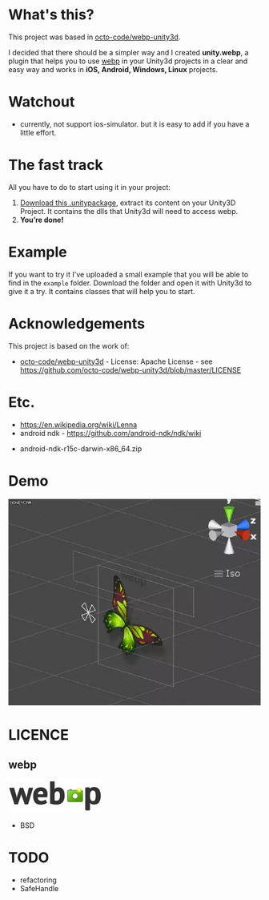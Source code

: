 
# What's this?

 This project was based in [octo-code/webp-unity3d](https://github.com/octo-code/webp-unity3d).

 I decided that there should be a simpler way and I created **unity.webp**, a plugin that helps you to use [webp](https://developers.google.com/speed/webp/) in your Unity3d projects in a clear and easy way and works in **iOS, Android, Windows, Linux** projects.


# Watchout
* currently, not support ios-simulator. but it is easy to add if you have a little effort.


# The fast track
 All you have to do to start using it in your project:

1. [Download this .unitypackage](https://github.com/netpyoung/unity.webp/raw/master/webp-0.0.3.unitypackage), extract its content on your Unity3D Project. It contains the dlls that Unity3d will need to access webp.
4. **You’re done!**


# Example
If you want to try it I've uploaded a small example that you will be able to find in the `example` folder. Download the folder and open it with Unity3d to give it a try. It contains classes that will help you to start.



# Acknowledgements
This project is based on the work of:

- [octo-code/webp-unity3d](https://github.com/octo-code/webp-unity3d) - License: Apache License - see https://github.com/octo-code/webp-unity3d/blob/master/LICENSE


# Etc.
* https://en.wikipedia.org/wiki/Lenna
* android ndk - https://github.com/android-ndk/ndk/wiki
 - android-ndk-r15c-darwin-x86_64.zip


# Demo
![animation.webp](./animation.webp)

# LICENCE

## webp
![webp](webplogo.png)
* BSD

# TODO
* refactoring
* SafeHandle
